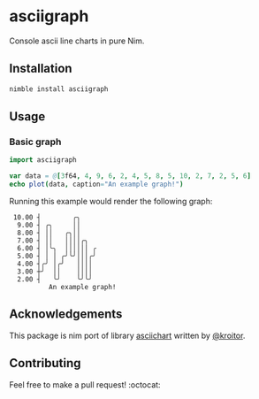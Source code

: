 # asciigraph
Console ascii line charts in pure Nim.

## Installation

```sh
nimble install asciigraph
```

## Usage
### Basic graph

```nim
import asciigraph

var data = @[3f64, 4, 9, 6, 2, 4, 5, 8, 5, 10, 2, 7, 2, 5, 6]
echo plot(data, caption="An example graph!")
```

Running this example would render the following graph:

```
 10.00 ┤        ╭╮     
  9.00 ┤ ╭╮     ││     
  8.00 ┤ ││   ╭╮││     
  7.00 ┤ ││   ││││╭╮   
  6.00 ┤ │╰╮  ││││││ ╭ 
  5.00 ┤ │ │ ╭╯╰╯│││╭╯ 
  4.00 ┤╭╯ │╭╯   ││││  
  3.00 ┼╯  ││    ││││  
  2.00 ┤   ╰╯    ╰╯╰╯  
          An example graph!
```

## Acknowledgements

This package is nim port of library [asciichart](https://github.com/kroitor/asciichart) written by [@kroitor](https://github.com/kroitor).

## Contributing

Feel free to make a pull request! :octocat:

